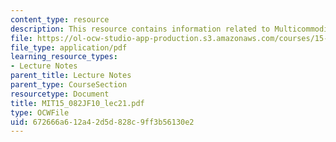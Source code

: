 ```yaml
---
content_type: resource
description: This resource contains information related to Multicommodity flows 1.
file: https://ol-ocw-studio-app-production.s3.amazonaws.com/courses/15-082j-network-optimization-fall-2010/672666a612a42d5d828c9ff3b56130e2_MIT15_082JF10_lec21.pdf
file_type: application/pdf
learning_resource_types:
- Lecture Notes
parent_title: Lecture Notes
parent_type: CourseSection
resourcetype: Document
title: MIT15_082JF10_lec21.pdf
type: OCWFile
uid: 672666a6-12a4-2d5d-828c-9ff3b56130e2
---
```

